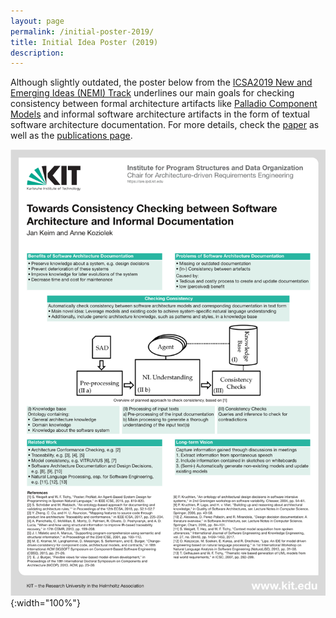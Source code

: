 ```yaml
---
layout: page
permalink: /initial-poster-2019/
title: Initial Idea Poster (2019)
description:
---
```


Although slightly outdated, the poster below from the [ICSA2019 New and Emerging Ideas (NEMI) Track](https://icsa-conferences.org/2019/call-for-papers/new-and-emerging-ideas/index.html) underlines our main goals for checking consistency between formal architecture artifacts like [Palladio Component Models](https://www.palladio-simulator.com/science/palladio_component_model/) and informal software architecture artifacts in the form of textual software architecture documentation.
For more details, check the [paper](https://publikationen.bibliothek.kit.edu/1000096077) as well as the [publications page](https://mcse.kastel.kit.edu/projects_ardoco.php?tab=%5B577%5D#tabpanel-577).

![Poster](/assets/img/approaches/icsa2019-poster.png "Poster"){:width="100%"}
